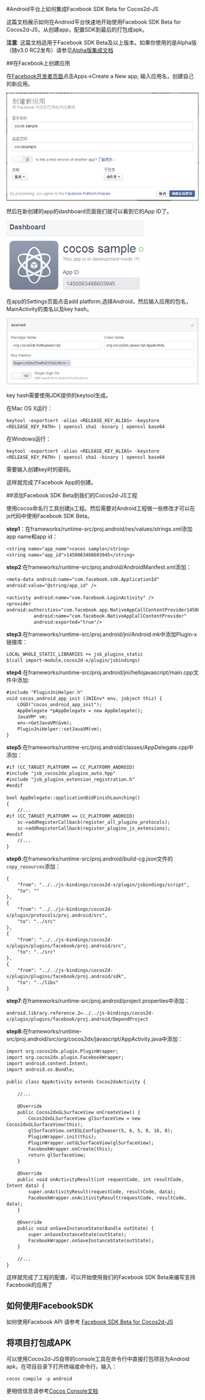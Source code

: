 #Android平台上如何集成Facebook SDK Beta for Cocos2d-JS

这篇文档展示如何在Android平台快速地开始使用Facebook SDK Beta for Cocos2d-JS，从创建app，配置SDK到最后的打包成apk。

**注意**: 这篇文档适用于Facebook SDK Beta及以上版本。如果你使用的是Alpha版（随v3.0 RC2发布）请参见[Alpha版集成文档](../facebook-sdk-on-android/rc2_zh.md)

##在Facebook上创建应用

在[Facebook开发者页面](https://developers.facebook.com/)点击Apps->Create a New app, 输入应用名，创建自己的新应用。

![](./1.PNG)

然后在新创建的app的dashboard页面我们就可以看到它的App ID了。

![](./2.PNG)

在app的Settings页面点击add platform,选择Android，然后输入应用的包名，MainActivity的类名以及key hash。

![](./3.PNG)

key hash需要使用JDK提供的keytool生成。

在Mac OS X运行：
```
keytool -exportcert -alias <RELEASE_KEY_ALIAS> -keystore <RELEASE_KEY_PATH> | openssl sha1 -binary | openssl base64
```

在Windows运行：
```
keytool -exportcert -alias <RELEASE_KEY_ALIAS> -keystore <RELEASE_KEY_PATH> | openssl sha1 -binary | openssl base64
```

需要输入创建key时的密码。

这样就完成了Facebook App的创建。

##添加Facebook SDK Beta到我们的Cocos2d-JS工程

使用cocos命名行工具创建js工程。然后需要对Android工程做一些修改才可以在js代码中使用Facebook SDK Beta。

**step1**：在frameworks/runtime-src/proj.android/res/values/strings.xml添加app name和app id：

```
<string name="app_name">cocos sample</string>
<string name="app_id">1450063488603945</string>
```

**step2**:在frameworks/runtime-src/proj.android/AndroidManifest.xml添加：

```
<meta-data android:name="com.facebook.sdk.ApplicationId" android:value="@string/app_id" />

<activity android:name="com.facebook.LoginActivity" />
<provider android:authorities="com.facebook.app.NativeAppCallContentProvider1450063488603945"
          android:name="com.facebook.NativeAppCallContentProvider"
          android:exported="true"/>
```

**step3**:在frameworks/runtime-src/proj.android/jni/Android.mk中添加Plugin-x链接库：

```
LOCAL_WHOLE_STATIC_LIBRARIES += jsb_pluginx_static
$(call import-module,cocos2d-x/plugin/jsbindings)
```

**step4**:在frameworks/runtime-src/proj.android/jni/hellojavascript/main.cpp文件中添加:

```
#include "PluginJniHelper.h"
void cocos_android_app_init (JNIEnv* env, jobject thiz) {
    LOGD("cocos_android_app_init");
    AppDelegate *pAppDelegate = new AppDelegate();
    JavaVM* vm;
    env->GetJavaVM(&vm);
    PluginJniHelper::setJavaVM(vm);
}
```

**step5**:在frameworks/runtime-src/proj.android/classes/AppDelegate.cpp中添加：

```
#if (CC_TARGET_PLATFORM == CC_PLATFORM_ANDROID)
#include "jsb_cocos2dx_pluginx_auto.hpp"
#include "jsb_pluginx_extension_registration.h"
#endif

bool AppDelegate::applicationDidFinishLaunching()
{
	//...
#if (CC_TARGET_PLATFORM == CC_PLATFORM_ANDROID)
    sc->addRegisterCallback(register_all_pluginx_protocols);
    sc->addRegisterCallback(register_pluginx_js_extensions);
#endif
	//...
}
```

**step6**:在frameworks/runtime-src/proj.android/build-cg.json文件的`copy_resources`添加：

```
{
    "from": "../../js-bindings/cocos2d-x/plugin/jsbindings/script", 
    "to": ""
},
{
    "from": "../../js-bindings/cocos2d-x/plugin/protocols/proj.android/src", 
    "to": "../src"
},
{
    "from": "../../js-bindings/cocos2d-x/plugin/plugins/facebook/proj.android/src", 
    "to": "../src"
}, 
{
    "from": "../../js-bindings/cocos2d-x/plugin/plugins/facebook/proj.android/sdk", 
    "to": "../libs"
}
```

**step7**:在frameworks/runtime-src/proj.android/project.properties中添加：

```
android.library.reference.2=../../js-bindings/cocos2d-x/plugin/plugins/facebook/proj.android/DependProject
```

**step8**:在frameworks/runtime-src/proj.android/src/org/cocos2dx/javascript/AppActivity.java中添加：

```
import org.cocos2dx.plugin.PluginWrapper;
import org.cocos2dx.plugin.FacebookWrapper;
import android.content.Intent;
import android.os.Bundle;

public class AppActivity extends Cocos2dxActivity {

	//...

	@Override
	public Cocos2dxGLSurfaceView onCreateView() {
        Cocos2dxGLSurfaceView glSurfaceView = new Cocos2dxGLSurfaceView(this);
        glSurfaceView.setEGLConfigChooser(5, 6, 5, 0, 16, 8);
        PluginWrapper.init(this);
        PluginWrapper.setGLSurfaceView(glSurfaceView);
        FacebookWrapper.onCreate(this);
        return glSurfaceView;
    }
	
	@Override
	public void onActivityResult(int requestCode, int resultCode, Intent data) {
	    super.onActivityResult(requestCode, resultCode, data);
	    FacebookWrapper.onAcitivityResult(requestCode, resultCode, data);
	}
	
	@Override
	public void onSaveInstanceState(Bundle outState) {
	    super.onSaveInstanceState(outState);
	    FacebookWrapper.onSaveInstanceState(outState);
	}

	//...
}
```

这样就完成了工程的配置，可以开始使用我们的Facebook SDK Beta来编写支持Facebook的应用了

## 如何使用FacebookSDK

如何使用Facebook API 请参考 [Facebook SDK Beta for Cocos2d-JS](../api-reference/en.md)

## 将项目打包成APK

可以使用Cocos2d-JS自带的console工具在命令行中直接打包项目为Android apk，在项目目录下打开终端或命令行，输入：

```
cocos compile -p android
```

更相信信息请参考[Cocos Console文档](http://www.cocos2d-x.org/docs/manual/framework/html5/v2/cocos-console/zh)